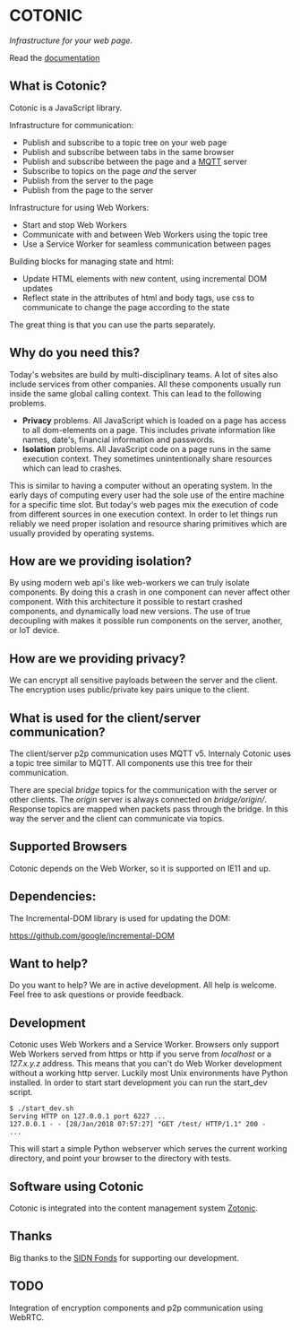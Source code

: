 # COTONIC

*Infrastructure for your web page.*

Read the [documentation](https://cotonic.org/)

## What is Cotonic?

Cotonic is a JavaScript library.

Infrastructure for communication:

 * Publish and subscribe to a topic tree on your web page
 * Publish and subscribe between tabs in the same browser
 * Publish and subscribe between the page and a [MQTT](http://mqtt.org/) server
 * Subscribe to topics on the page _and_ the server
 * Publish from the server to the page
 * Publish from the page to the server

Infrastructure for using Web Workers:

 * Start and stop Web Workers
 * Communicate with and between Web Workers using the topic tree
 * Use a Service Worker for seamless communication between pages

Building blocks for managing state and html:

 * Update HTML elements with new content, using incremental DOM updates
 * Reflect state in the attributes of html and body tags, use
   css to communicate to change the page according to the state

The great thing is that you can use the parts separately.

## Why do you need this?

Today's websites are build by multi-disciplinary teams. A lot of sites
also include services from other companies. All these components usually
run inside the same global calling context. This can lead to the following
problems.

  * **Privacy** problems. All JavaScript which is loaded on a page has
    access to all dom-elements on a page. This includes private information like
    names, date's, financial information and passwords.
  * **Isolation** problems. All JavaScript code on a page runs in the same
    execution context. They sometimes unintentionally share resources which
    can lead to crashes.

This is similar to having a computer without an operating system. In the
early days of computing every user had the sole use of the entire machine
for a specific time slot. But today's web pages mix the execution of code
from different sources in one execution context. In order to let things run
reliably we need proper isolation and resource sharing primitives which are 
usually provided by operating systems.

## How are we providing isolation?

By using modern web api's like web-workers we can truly isolate components.
By doing this a crash in one component can never affect other component.
With this architecture it possible to restart crashed components, and dynamically
load new versions. The use of true decoupling with makes it possible run components
on the server, another, or IoT device.

## How are we providing privacy?

We can encrypt all sensitive payloads between the server and the client. The
encryption uses public/private key pairs unique to the client.

## What is used for the client/server communication?

The client/server p2p communication uses MQTT v5. Internaly Cotonic uses a
topic tree similar to MQTT. All components use this tree for their communication.

There are special *bridge* topics for the communication with the server or other
clients. The *origin* server is always connected on *bridge/origin/*. Response
topics are mapped when packets pass through the bridge. In this way the server
and the client can communicate via topics.

## Supported Browsers

Cotonic depends on the Web Worker, so it is supported on IE11 and up.

## Dependencies:

The Incremental-DOM library is used for updating the DOM:

https://github.com/google/incremental-DOM

## Want to help?

Do you want to help? We are in active development. All help is welcome. Feel free
to ask questions or provide feedback.

## Development

Cotonic uses Web Workers and a Service Worker. Browsers only support Web Workers served from
https or http if you serve from _localhost_ or a _127.x.y.z_ address. This  means that you
can't do Web Worker development without a working http server. Luckily most Unix environments
have Python installed. In order to start start development you can run the start_dev script.

```
$ ./start_dev.sh
Serving HTTP on 127.0.0.1 port 6227 ...
127.0.0.1 - - [28/Jan/2018 07:57:27] "GET /test/ HTTP/1.1" 200 -
...
```

This will start a simple Python webserver which serves the current working directory, and
point your browser to the directory with tests.

## Software using Cotonic

Cotonic is integrated into the content management system [Zotonic](http://zotonic.com/).

## Thanks

Big thanks to the [SIDN Fonds](https://www.sidnfonds.nl/) for supporting our development.

## TODO

Integration of encryption components and p2p communication using WebRTC.

